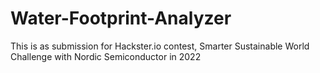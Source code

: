 # Water-Footprint-Analyzer
This is as submission for Hackster.io contest, Smarter Sustainable World Challenge with Nordic Semiconductor in 2022
